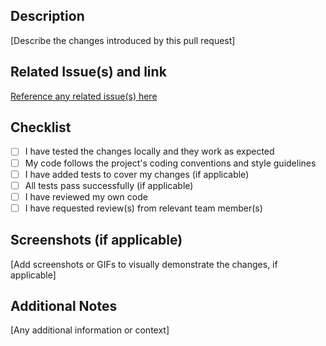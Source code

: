 ## Description

[Describe the changes introduced by this pull request]

## Related Issue(s) and link

[Reference any related issue(s) here](https://link_to_issue_task)

## Checklist

- [ ] I have tested the changes locally and they work as expected
- [ ] My code follows the project's coding conventions and style guidelines
- [ ] I have added tests to cover my changes (if applicable)
- [ ] All tests pass successfully (if applicable)
- [ ] I have reviewed my own code
- [ ] I have requested review(s) from relevant team member(s)

## Screenshots (if applicable)

[Add screenshots or GIFs to visually demonstrate the changes, if applicable]

## Additional Notes

[Any additional information or context]